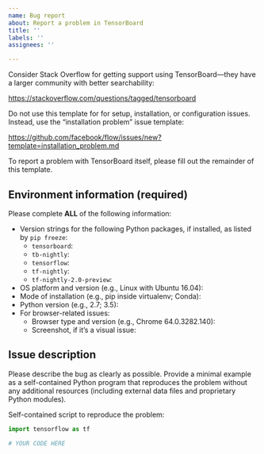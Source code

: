 ```yaml
---
name: Bug report
about: Report a problem in TensorBoard
title: ''
labels: ''
assignees: ''

---
```


Consider Stack Overflow for getting support using TensorBoard—they have
a larger community with better searchability:

<https://stackoverflow.com/questions/tagged/tensorboard>

Do not use this template for for setup, installation, or configuration
issues. Instead, use the “installation problem” issue template:

<https://github.com/facebook/flow/issues/new?template=installation_problem.md>

To report a problem with TensorBoard itself, please fill out the
remainder of this template.

## Environment information (required)

Please complete **ALL** of the following information:

  - Version strings for the following Python packages, if installed, as
    listed by `pip freeze`:
      - `tensorboard`:
      - `tb-nightly`:
      - `tensorflow`:
      - `tf-nightly`:
      - `tf-nightly-2.0-preview`:
  - OS platform and version (e.g., Linux with Ubuntu 16.04):
  - Mode of installation (e.g., pip inside virtualenv; Conda):
  - Python version (e.g., 2.7; 3.5):
  - For browser-related issues:
      - Browser type and version (e.g., Chrome 64.0.3282.140):
      - Screenshot, if it’s a visual issue:

## Issue description

Please describe the bug as clearly as possible. Provide a minimal
example as a self-contained Python program that reproduces the problem
without any additional resources (including external data files and
proprietary Python modules).

Self-contained script to reproduce the problem:

```python
import tensorflow as tf

# YOUR CODE HERE
```

